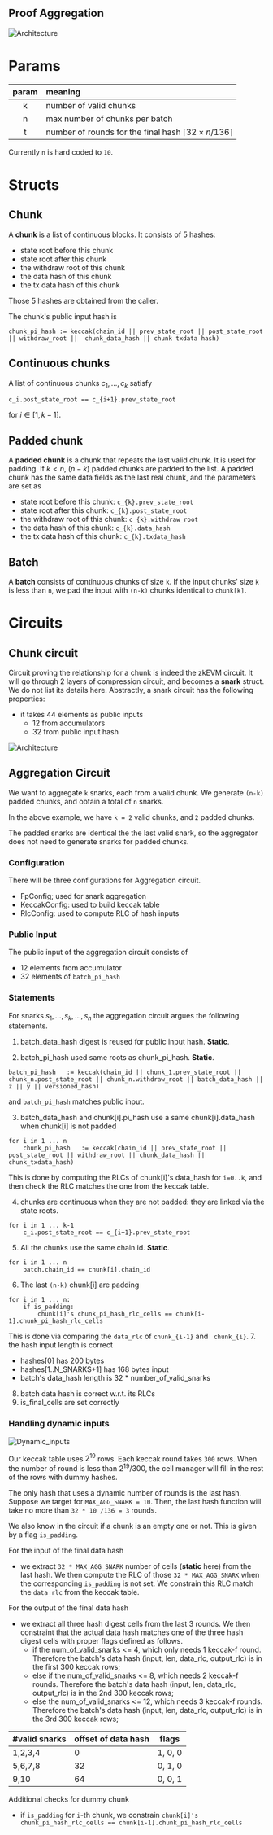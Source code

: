 Proof Aggregation
-----

![Architecture](./figures/architecture.jpg)
# Params
|param|meaning |
|:---:|:---|
|k | number of valid chunks|
|n | max number of chunks per batch|
|t | number of rounds for the final hash $\lceil32\times n/136\rceil$ |

Currently `n` is hard coded to `10`.
# Structs

## Chunk

A __chunk__ is a list of continuous blocks. It consists of 5 hashes:
- state root before this chunk
- state root after this chunk
- the withdraw root of this chunk
- the data hash of this chunk
- the tx data hash of this chunk

Those 5 hashes are obtained from the caller.

The chunk's public input hash is 
```
chunk_pi_hash := keccak(chain_id || prev_state_root || post_state_root || withdraw_root ||  chunk_data_hash || chunk txdata hash)
```

## Continuous chunks

A list of continuous chunks $c_1, \dots, c_k$ satisfy
```
c_i.post_state_root == c_{i+1}.prev_state_root
```
for $i \in [1, k-1]$.

## Padded chunk
A __padded chunk__ is a chunk that repeats the last valid chunk. It is used for padding. 
If $k< n$, $(n-k)$ padded chunks are padded to the list. A padded chunk has the same data fields as the last real chunk, and the parameters are set as
- state root before this chunk: `c_{k}.prev_state_root`
- state root after this chunk: `c_{k}.post_state_root`
- the withdraw root of this chunk: `c_{k}.withdraw_root`
- the data hash of this chunk: `c_{k}.data_hash`
- the tx data hash of this chunk: `c_{k}.txdata_hash`

## Batch

A __batch__ consists of continuous chunks of size `k`. If the input chunks' size `k` is less than `n`, we pad the input with `(n-k)` chunks identical to `chunk[k]`.

# Circuits

## Chunk circuit

Circuit proving the relationship for a chunk is indeed the zkEVM circuit. It will go through 2 layers of compression circuit, and becomes a __snark__ struct. We do not list its details here. Abstractly, a snark circuit has the following properties:
- it takes 44 elements as public inputs 
    - 12 from accumulators
    - 32 from public input hash


![Architecture](./figures/hashes.jpg)

## Aggregation Circuit

We want to aggregate `k` snarks, each from a valid chunk. We generate `(n-k)` padded chunks, and obtain a total of `n` snarks. 

In the above example, we have `k = 2` valid chunks, and `2` padded chunks.

The padded snarks are identical the the last valid snark, so the aggregator does not need to generate snarks for padded chunks.

### Configuration

There will be three configurations for Aggregation circuit.
- FpConfig; used for snark aggregation
- KeccakConfig: used to build keccak table
- RlcConfig: used to compute RLC of hash inputs

### Public Input
The public input of the aggregation circuit consists of
- 12 elements from accumulator
- 32 elements of `batch_pi_hash`

### Statements
For snarks $s_1,\dots,s_k,\dots, s_n$ the aggregation circuit argues the following statements.

1. batch_data_hash digest is reused for public input hash. __Static__.

2. batch_pi_hash used same roots as chunk_pi_hash. __Static__.
```
batch_pi_hash   := keccak(chain_id || chunk_1.prev_state_root || chunk_n.post_state_root || chunk_n.withdraw_root || batch_data_hash || z || y || versioned_hash)
```
and `batch_pi_hash` matches public input.

3. batch_data_hash and chunk[i].pi_hash use a same chunk[i].data_hash when chunk[i] is not padded

```
for i in 1 ... n
    chunk_pi_hash   := keccak(chain_id || prev_state_root || post_state_root || withdraw_root || chunk_data_hash || chunk_txdata_hash)
```

This is done by computing the RLCs of chunk[i]'s data_hash for `i=0..k`, and then check the RLC matches the one from the keccak table.

4. chunks are continuous when they are not padded: they are linked via the state roots.

```
for i in 1 ... k-1
    c_i.post_state_root == c_{i+1}.prev_state_root
```

5. All the chunks use the same chain id. __Static__.
```
for i in 1 ... n
    batch.chain_id == chunk[i].chain_id
```

6. The last `(n-k)` chunk[i] are padding
```
for i in 1 ... n:
    if is_padding:
        chunk[i]'s chunk_pi_hash_rlc_cells == chunk[i-1].chunk_pi_hash_rlc_cells
```
This is done via comparing the `data_rlc` of `chunk_{i-1}` and ` chunk_{i}`.
7. the hash input length is correct
- hashes[0] has 200 bytes
- hashes[1..N_SNARKS+1] has 168 bytes input
- batch's data_hash length is 32 * number_of_valid_snarks
8. batch data hash is correct w.r.t. its RLCs
9. is_final_cells are set correctly

### Handling dynamic inputs


![Dynamic_inputs](./figures/hash_table.jpg)


Our keccak table uses $2^{19}$ rows. Each keccak round takes `300` rows. When the number of round is less than $2^{19}/300$, the cell manager will fill in the rest of the rows with dummy hashes. 

The only hash that uses a dynamic number of rounds is the last hash. 
Suppose we target for `MAX_AGG_SNARK = 10`. Then, the last hash function will take no more than `32 * 10 /136 = 3` rounds. 

We also know in the circuit if a chunk is an empty one or not. This is given by a flag `is_padding`. 

For the input of the final data hash
- we extract `32 * MAX_AGG_SNARK` number of cells (__static__ here) from the last hash. We then compute the RLC of those `32 * MAX_AGG_SNARK` when the corresponding `is_padding` is not set. We constrain this RLC match the `data_rlc` from the keccak table.

For the output of the final data hash
- we extract all three hash digest cells from the last 3 rounds. We then constraint that the actual data hash matches one of the three hash digest cells with proper flags defined as follows.
    - if the num_of_valid_snarks <= 4, which only needs 1 keccak-f round. Therefore the batch's data hash (input, len, data_rlc, output_rlc) is in the first 300 keccak rows;
    - else if the num_of_valid_snarks <= 8, which needs 2 keccak-f rounds. Therefore the batch's data hash (input, len, data_rlc, output_rlc) is in the 2nd 300 keccak rows;
    - else the num_of_valid_snarks <= 12, which needs 3 keccak-f rounds. Therefore the batch's data hash (input, len, data_rlc, output_rlc) is in the 3rd 300 keccak rows;

|#valid snarks | offset of data hash | flags|
|---| ---| ---|
|1,2,3,4       | 0                   | 1, 0, 0|
|5,6,7,8       | 32                  | 0, 1, 0   |
|9,10          | 64                  | 0, 0, 1|

Additional checks for dummy chunk
- if `is_padding` for `i`-th chunk, we constrain `chunk[i]'s chunk_pi_hash_rlc_cells == chunk[i-1].chunk_pi_hash_rlc_cells`
